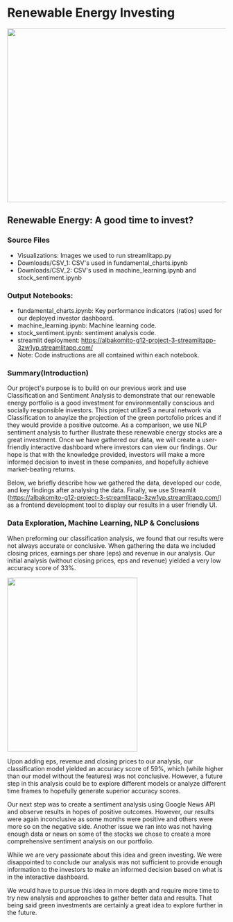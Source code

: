 # Renewable Energy Investing 

<img src="https://github.com/albakomito/Renewable-Energy-Investing/blob/main/Visualizations/windfarm.jpg" width="600" height="400">



## Renewable Energy: A good time to invest? 

### Source Files
* Visualizations: Images we used to run streamlitapp.py
* Downloads/CSV_1: CSV's used in fundamental_charts.ipynb
* Downloads/CSV_2: CSV's used in machine_learning.ipynb and stock_sentiment.ipynb

### Output Notebooks: 
* fundamental_charts.ipynb: Key performance indicators (ratios) used for our deployed investor dashboard. 
* machine_learning.ipynb: Machine learning code. 
* stock_sentiment.ipynb: sentiment analysis code. 
* streamlit deployment: https://albakomito-g12-project-3-streamlitapp-3zw1yp.streamlitapp.com/
* Note: Code instructions are all contained within each notebook. 


### Summary(Introduction) 
Our project's purpose is to build on our previous work and use Classification and Sentiment Analysis to demonstrate that our renewable energy portfolio is a good investment for environmentally conscious and socially responsible investors. This project utilizeS a neural network via Classification to anaylze the projection of the green portofolio prices and if they would provide a positive outcome. As a comparison, we use NLP sentiment analysis to further illustrate these renewable energy stocks are a great investment. Once we have gathered our data, we will create a user-friendly interactive dashboard where investors can view our findings. Our hope is that with the knowledge provided, investors will make a more informed decision to invest in these companies, and hopefully achieve market-beating returns. 

Below, we  briefly describe how we gathered the data,  developed our code, and key findings after analysing the data. Finally, we use Streamlit (https://albakomito-g12-project-3-streamlitapp-3zw1yp.streamlitapp.com/) as a frontend development tool to display our results in a user friendly UI.

### Data Exploration, Machine Learning, NLP & Conclusions
When preforming our classification analysis, we found that our results were not always accurate or conclusive. When gathering the data we included closing prices, earnings per share (eps) and revenue in our analysis. Our initial analysis (without closing prices, eps and revenue) yielded a very low accuracy score of 33%.

<img src="https://github.com/albakomito/Renewable-Energy-Investing/blob/main/Visualizations/confusion2.jpg" width="300" height="400">

Upon adding eps, revenue and closing prices to our analysis, our classification model yielded an accuracy score of 59%, which (while higher than our model without the features) was not conclusive. However,  a future step in this analysis could be to  explore different models or analyze different time frames to hopefully generate superior accuracy scores. 

Our next step was to create a sentiment analysis using Google News API and observe results in hopes of positive outcomes. However,  our results were again inconclusive as some months were positive and others were more so on the negative side. Another issue we ran into was not having enough data or news on some of the stocks we chose to create a more comprehensive sentiment analysis on our portfolio. 

While we are very passionate about this idea and green investing. We were disappointed to conclude our analysis was not sufficient to provide enough information to the investors to make an informed decision based on what is in the interactive dashboard.

We would have to pursue this idea in more depth and require more time to try new analysis and approaches to gather better data and results. That being said green investments are certainly a great idea to explore further in the future. 
